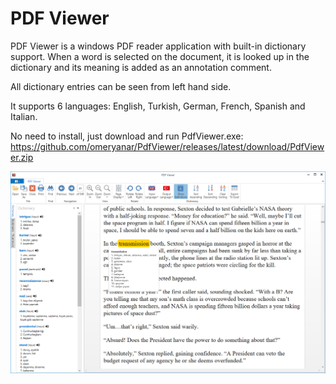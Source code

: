 # PDF Viewer
PDF Viewer is a windows PDF reader application with built-in dictionary support.
When a word is selected on the document, it is looked up in the dictionary and its meaning is added as an annotation comment.

All dictionary entries can be seen from left hand side.

It supports 6 languages: English, Turkish, German, French, Spanish and Italian.

No need to install, just download and run PdfViewer.exe: https://github.com/omeryanar/PdfViewer/releases/latest/download/PdfViewer.zip

![PDF Viewer](https://github.com/omeryanar/Resources/blob/master/PdfViewer/PdfViewer.png?raw=true)
